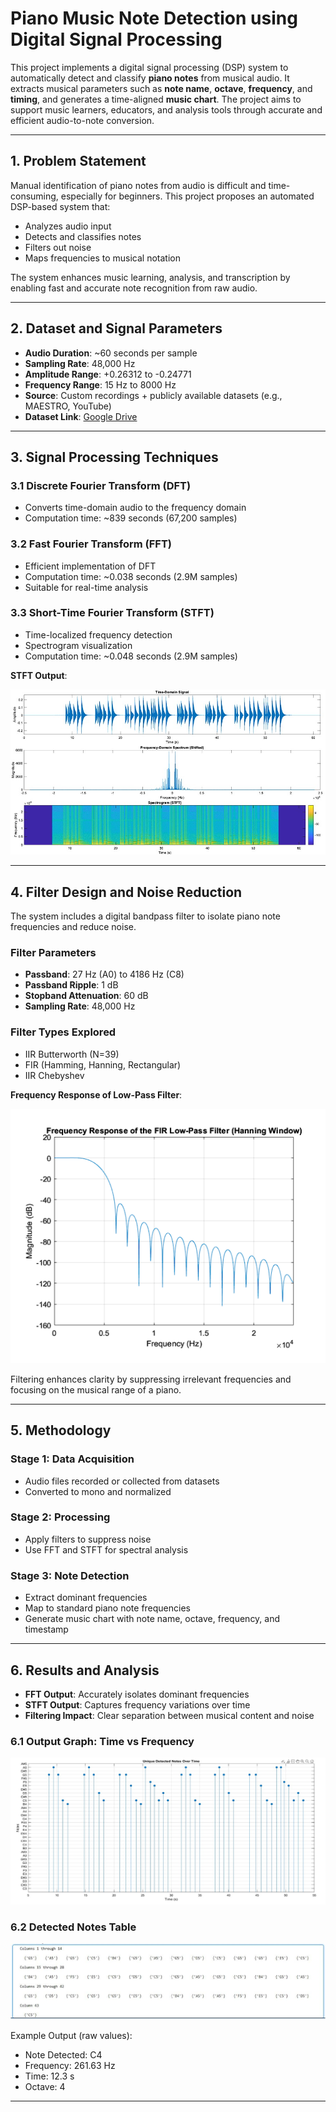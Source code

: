 # Piano Music Note Detection using Digital Signal Processing

This project implements a digital signal processing (DSP) system to automatically detect and classify **piano notes** from musical audio. It extracts musical parameters such as **note name**, **octave**, **frequency**, and **timing**, and generates a time-aligned **music chart**. The project aims to support music learners, educators, and analysis tools through accurate and efficient audio-to-note conversion.

---

## 1. Problem Statement

Manual identification of piano notes from audio is difficult and time-consuming, especially for beginners. This project proposes an automated DSP-based system that:
- Analyzes audio input
- Detects and classifies notes
- Filters out noise
- Maps frequencies to musical notation

The system enhances music learning, analysis, and transcription by enabling fast and accurate note recognition from raw audio.

---

## 2. Dataset and Signal Parameters

- **Audio Duration**: ~60 seconds per sample  
- **Sampling Rate**: 48,000 Hz  
- **Amplitude Range**: +0.26312 to -0.24771  
- **Frequency Range**: 15 Hz to 8000 Hz  
- **Source**: Custom recordings + publicly available datasets (e.g., MAESTRO, YouTube)  
- **Dataset Link**: [Google Drive](https://drive.google.com/drive/folders/1NktWTptHznOxpNwXWqVoufSPfa8u4luF?usp=drive_link)

---

## 3. Signal Processing Techniques

### 3.1 Discrete Fourier Transform (DFT)
- Converts time-domain audio to the frequency domain
- Computation time: ~839 seconds (67,200 samples)

### 3.2 Fast Fourier Transform (FFT)
- Efficient implementation of DFT
- Computation time: ~0.038 seconds (2.9M samples)
- Suitable for real-time analysis

### 3.3 Short-Time Fourier Transform (STFT)
- Time-localized frequency detection
- Spectrogram visualization
- Computation time: ~0.048 seconds (2.9M samples)

**STFT Output**:

![Short-Time Fourier Transform](stft.png)

---

## 4. Filter Design and Noise Reduction

The system includes a digital bandpass filter to isolate piano note frequencies and reduce noise.

### Filter Parameters
- **Passband**: 27 Hz (A0) to 4186 Hz (C8)
- **Passband Ripple**: 1 dB
- **Stopband Attenuation**: 60 dB
- **Sampling Rate**: 48,000 Hz

### Filter Types Explored
- IIR Butterworth (N=39)
- FIR (Hamming, Hanning, Rectangular)
- IIR Chebyshev

**Frequency Response of Low-Pass Filter**:

![Frequency Response](filter_response.png)

Filtering enhances clarity by suppressing irrelevant frequencies and focusing on the musical range of a piano.

---

## 5. Methodology

### Stage 1: Data Acquisition
- Audio files recorded or collected from datasets
- Converted to mono and normalized

### Stage 2: Processing
- Apply filters to suppress noise
- Use FFT and STFT for spectral analysis

### Stage 3: Note Detection
- Extract dominant frequencies
- Map to standard piano note frequencies
- Generate music chart with note name, octave, frequency, and timestamp

---

## 6. Results and Analysis

- **FFT Output**: Accurately isolates dominant frequencies
- **STFT Output**: Captures frequency variations over time
- **Filtering Impact**: Clear separation between musical content and noise

### 6.1 Output Graph: Time vs Frequency

![Time vs Frequency](time_vs_freq.png)

### 6.2 Detected Notes Table

![Detected Notes](detected_notes.png)

Example Output (raw values):
- Note Detected: C4  
- Frequency: 261.63 Hz  
- Time: 12.3 s  
- Octave: 4

---

